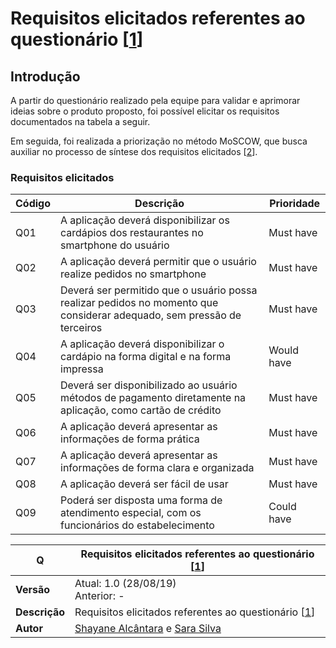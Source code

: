 # Requisitos elicitados referentes ao questionário [[1](../../seminario1/questionario.md)]

## Introdução

A partir do questionário realizado pela equipe para validar e aprimorar ideias sobre o produto proposto, foi possível elicitar os requisitos documentados na tabela a seguir. 

Em seguida, foi realizada a priorização no método MoSCOW, que busca auxiliar no processo de síntese dos requisitos elicitados [[2](../elicitacao_de_requisitos/elicitacao_de_requisitos.md)].

### Requisitos elicitados
| Código | Descrição | Prioridade |
|--|--|--|
| Q01 | A aplicação deverá disponibilizar os cardápios dos restaurantes no smartphone do usuário | Must have |
| Q02 | A aplicação deverá permitir que o usuário realize pedidos no smartphone | Must have |
| Q03 | Deverá ser permitido que o usuário possa realizar pedidos no momento que considerar adequado, sem pressão de terceiros | Must have |
| Q04 | A aplicação deverá disponibilizar o cardápio na forma digital e na forma impressa | Would have |
| Q05 | Deverá ser disponibilizado ao usuário métodos de pagamento diretamente na aplicação, como cartão de crédito | Must have |
| Q06 | A aplicação deverá apresentar as informações de forma prática | Must have |
| Q07 | A aplicação deverá apresentar as informações de forma clara e organizada | Must have |
| Q08 | A aplicação deverá ser fácil de usar | Must have |
| Q09 | Poderá ser disposta uma forma de atendimento especial, com os funcionários do estabelecimento | Could have |


| **Q** | **Requisitos elicitados referentes ao questionário [[1](../../seminario1/questionario.md)]**  |
|--|--|
| **Versão**| Atual: 1.0 (28/08/19) <br> Anterior: - | 
| **Descrição** | Requisitos elicitados referentes ao questionário [[1](../../seminario1/questionario.md)] | 
|**Autor**| [Shayane Alcântara](https://github.com/shayanealcantara) e [Sara Silva](https://github.com/sarasilva)  